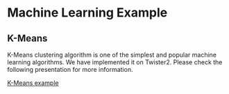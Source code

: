 # Machine Learning Example


## K-Means

K-Means clustering algorithm is one of the simplest and popular machine learning algorithms. We have implemented it on Twister2.
Please check the following presentation for more information.

[K-Means example](https://docs.google.com/presentation/d/1-AZXo3KjPEk7E-k7_Z5lSKdPk_9R4D8w9PgNrijQeUU/edit#slide=id.p)

